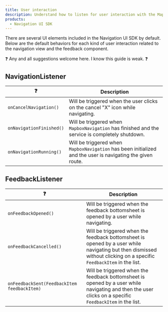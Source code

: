 ```yaml
---
title: User interaction
description: Understand how to listen for user interaction with the Mapbox Navigation UI SDK for Android.
products:
  - Navigation UI SDK
---
```


There are several UI elements included in the Navigation UI SDK by default. Below are the default behaviors for each kind of user interaction related to the navigation view and the feedback component.

❓ Any and all suggestions welcome here. I know this guide is weak. ❓

## NavigationListener

| ❓ | Description |
|---|---|
| `onCancelNavigation()` | Will be triggered when the user clicks on the cancel "X" icon while navigating. |
| `onNavigationFinished()` | Will be triggered when `MapboxNavigation` has finished and the service is completely shutdown. |
| `onNavigationRunning()` | Will be triggered when `MapboxNavigation` has been initialized and the user is navigating the given route. |

## FeedbackListener

| ❓| Description |
|---|---|
| `onFeedbackOpened()` | Will be triggered when the feedback bottomsheet is opened by a user while navigating. |
| `onFeedbackCancelled()` | Will be triggered when the feedback bottomsheet is opened by a user while navigating but then dismissed without clicking on a specific `FeedbackItem` in the list. |
| `onFeedbackSent(FeedbackItem feedbackItem)` | Will be triggered when the feedback bottomsheet is opened by a user while navigating and then the user clicks on a specific `FeedbackItem` in the list. |